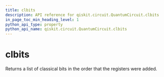 ```yaml
---
title: clbits
description: API reference for qiskit.circuit.QuantumCircuit.clbits
in_page_toc_min_heading_level: 1
python_api_type: property
python_api_name: qiskit.circuit.QuantumCircuit.clbits
---
```


# clbits

Returns a list of classical bits in the order that the registers were added.

